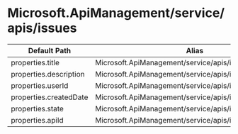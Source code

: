 # Microsoft.ApiManagement/service/apis/issues

| Default Path | Alias |
|---|---|
| properties.title | Microsoft.ApiManagement/service/apis/issues/title |
| properties.description | Microsoft.ApiManagement/service/apis/issues/description |
| properties.userId | Microsoft.ApiManagement/service/apis/issues/userId |
| properties.createdDate | Microsoft.ApiManagement/service/apis/issues/createdDate |
| properties.state | Microsoft.ApiManagement/service/apis/issues/state |
| properties.apiId | Microsoft.ApiManagement/service/apis/issues/apiId |

